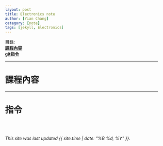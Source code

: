 ```yaml
---
layout: post
title: Electronics note
author: [Yian Chang]
category: [note]
tags: [jekyll, Electronics]
---
```

目錄:<br>
[**課程內容**](#課程內容)<br>
[**git指令**](#指令)<br>

---
# 課程內容
---
# 指令
<br>
<br>

*This site was last updated {{ site.time | date: "%B %d, %Y" }}.*



